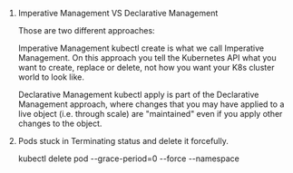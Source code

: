 1. Imperative Management VS Declarative Management


      Those are two different approaches:

      Imperative Management
        kubectl create is what we call Imperative Management. On this approach you tell the Kubernetes API what you want to create, replace or delete, not how you want your K8s cluster world to look like.

      Declarative Management
        kubectl apply is part of the Declarative Management approach, where changes that you may have applied to a live object (i.e. through scale) are "maintained" even if you apply other changes to the object.


2. Pods stuck in Terminating status and delete it forcefully.

    kubectl delete pod <PODNAME> --grace-period=0 --force --namespace <NAMESPACE>
